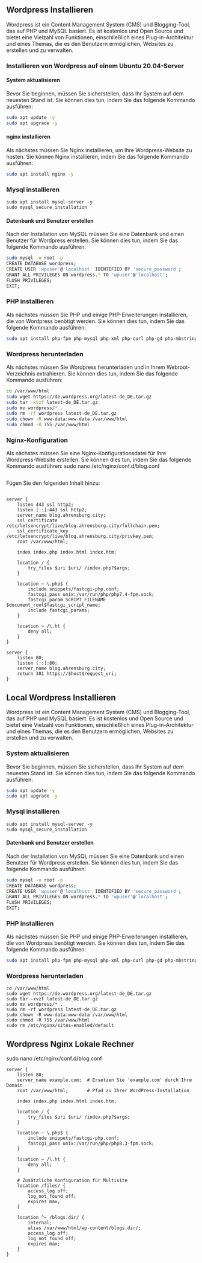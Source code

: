 ## Wordpress Installieren

Wordpress ist ein Content Management System (CMS) und Blogging-Tool, das auf PHP und MySQL basiert. Es ist kostenlos und Open Source und bietet eine Vielzahl von Funktionen, einschließlich eines Plug-in-Architektur und eines Themas, die es den Benutzern ermöglichen, Websites zu erstellen und zu verwalten.

### Installieren von Wordpress auf einem Ubuntu 20.04-Server

#### System aktualisieren

Bevor Sie beginnen, müssen Sie sicherstellen, dass Ihr System auf dem neuesten Stand ist. Sie können dies tun, indem Sie das folgende Kommando ausführen:

```bash
sudo apt update -y
sudo apt upgrade -y
```
#### nginx installieren

Als nächstes müssen Sie Nginx installieren, um Ihre Wordpress-Website zu hosten. Sie können Nginx installieren, indem Sie das folgende Kommando ausführen:

```bash 
sudo apt install nginx -y
``` 
### Mysql installieren
```
sudo apt install mysql-server -y
sudo mysql_secure_installation
```
#### Datenbank und Benutzer erstellen

Nach der Installation von MySQL müssen Sie eine Datenbank und einen Benutzer für Wordpress erstellen. Sie können dies tun, indem Sie das folgende Kommando ausführen:

```bash
sudo mysql -u root -p
CREATE DATABASE wordpress;
CREATE USER 'wpuser'@'localhost' IDENTIFIED BY 'secure_password';
GRANT ALL PRIVILEGES ON wordpress.* TO 'wpuser'@'localhost';
FLUSH PRIVILEGES;
EXIT;
```
### PHP installieren

Als nächstes müssen Sie PHP und einige PHP-Erweiterungen installieren, die von Wordpress benötigt werden. Sie können dies tun, indem Sie das folgende Kommando ausführen:

```bash
sudo apt install php-fpm php-mysql php-xml php-curl php-gd php-mbstring php-xmlrpc php-xmlrpc php-zip -y
```
### Wordpress herunterladen

Als nächstes müssen Sie Wordpress herunterladen und in Ihrem Webroot-Verzeichnis extrahieren. Sie können dies tun, indem Sie das folgende Kommando ausführen:

```bash
cd /var/www/html
sudo wget https://de.wordpress.org/latest-de_DE.tar.gz
sudo tar -xvzf latest-de_DE.tar.gz
sudo mv wordpress/* .
sudo rm -rf wordpress latest-de_DE.tar.gz
sudo chown -R www-data:www-data /var/www/html
sudo chmod -R 755 /var/www/html
```
### Nginx-Konfiguration

Als nächstes müssen Sie eine Nginx-Konfigurationsdatei für Ihre Wordpress-Website erstellen. Sie können dies tun, indem Sie das folgende Kommando ausführen:
sudo nano /etc/nginx/conf.d/blog.conf
```bash


```
Fügen Sie den folgenden Inhalt hinzu:

```nginx

server {
    listen 443 ssl http2;
    listen [::]:443 ssl http2;
    server_name blog.ahrensburg.city;
    ssl_certificate /etc/letsencrypt/live/blog.ahrensburg.city/fullchain.pem;
    ssl_certificate_key /etc/letsencrypt/live/blog.ahrensburg.city/privkey.pem;
    root /var/www/html;

    index index.php index.html index.htm;

    location / {
        try_files $uri $uri/ /index.php?$args;
    }

    location ~ \.php$ {
        include snippets/fastcgi-php.conf;
        fastcgi_pass unix:/var/run/php/php7.4-fpm.sock;
        fastcgi_param SCRIPT_FILENAME $document_root$fastcgi_script_name;
        include fastcgi_params;
    }

    location ~ /\.ht {
        deny all;
    }
}

server {
    listen 80;
    listen [::]:80;
    server_name blog.ahrensburg.city;
    return 301 https://$host$request_uri;
}
```
## Local Wordpress Installieren

Wordpress ist ein Content Management System (CMS) und Blogging-Tool, das auf PHP und MySQL basiert. Es ist kostenlos und Open Source und bietet eine Vielzahl von Funktionen, einschließlich eines Plug-in-Architektur und eines Themas, die es den Benutzern ermöglichen, Websites zu erstellen und zu verwalten.


### System aktualisieren

Bevor Sie beginnen, müssen Sie sicherstellen, dass Ihr System auf dem neuesten Stand ist. Sie können dies tun, indem Sie das folgende Kommando ausführen:

```bash
sudo apt update -y
sudo apt upgrade -y
```

### Mysql installieren
```
sudo apt install mysql-server -y
sudo mysql_secure_installation
```
#### Datenbank und Benutzer erstellen

Nach der Installation von MySQL müssen Sie eine Datenbank und einen Benutzer für Wordpress erstellen. Sie können dies tun, indem Sie das folgende Kommando ausführen:

```bash
sudo mysql -u root -p
CREATE DATABASE wordpress;
CREATE USER 'wpuser'@'localhost' IDENTIFIED BY 'secure_password';
GRANT ALL PRIVILEGES ON wordpress.* TO 'wpuser'@'localhost';
FLUSH PRIVILEGES;
EXIT;
```
### PHP installieren

Als nächstes müssen Sie PHP und einige PHP-Erweiterungen installieren, die von Wordpress benötigt werden. Sie können dies tun, indem Sie das folgende Kommando ausführen:

```bash
sudo apt install php-fpm php-mysql php-xml php-curl php-gd php-mbstring php-xmlrpc php-xmlrpc php-zip -y
```
### Wordpress herunterladen
```
cd /var/www/html
sudo wget https://de.wordpress.org/latest-de_DE.tar.gz
sudo tar -xvzf latest-de_DE.tar.gz
sudo mv wordpress/* .
sudo rm -rf wordpress latest-de_DE.tar.gz
sudo chown -R www-data:www-data /var/www/html
sudo chmod -R 755 /var/www/html
sudo rm /etc/nginx/sites-enabled/default
```
## Wordpress Nginx Lokale Rechner
sudo nano /etc/nginx/conf.d/blog.conf
```
server {
    listen 80;
    server_name example.com;  # Ersetzen Sie 'example.com' durch Ihre Domain
    root /var/www/html;       # Pfad zu Ihrer WordPress-Installation

    index index.php index.html index.htm;

    location / {
        try_files $uri $uri/ /index.php?$args;
    }

    location ~ \.php$ {
        include snippets/fastcgi-php.conf;
        fastcgi_pass unix:/var/run/php/php8.3-fpm.sock;
    }

    location ~ /\.ht {
        deny all;
    }

    # Zusätzliche Konfiguration für Multisite
    location /files/ {
        access_log off;
        log_not_found off;
        expires max;
    }

    location ^~ /blogs.dir/ {
        internal;
        alias /var/www/html/wp-content/blogs.dir/;
        access_log off;
        log_not_found off;
        expires max;
    }
}
```
